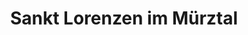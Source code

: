 ---
title: Sankt Lorenzen im Mürztal
url: /sankt-lorenzen-im-muerztal/
latitude: 47.479
longitude: 15.371
---
